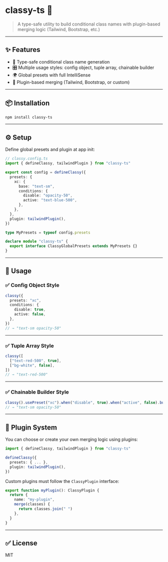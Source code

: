 # classy-ts 🧩

> A type-safe utility to build conditional class names with plugin-based merging logic (Tailwind, Bootstrap, etc.)

---

## ✨ Features

- 🧠 Type-safe conditional class name generation
- 🎛 Multiple usage styles: config object, tuple array, chainable builder
- 🌍 Global presets with full IntelliSense
- 🔌 Plugin-based merging (Tailwind, Bootstrap, or custom)

---

## 📦 Installation

```bash
npm install classy-ts
```

---

## ⚙️ Setup

Define global presets and plugin at app init:

```ts
// classy.config.ts
import { defineClassy, tailwindPlugin } from "classy-ts"

export const config = defineClassy({
  presets: {
    xc: {
      base: "text-sm",
      conditions: {
        disable: "opacity-50",
        active: "text-blue-500",
      },
    },
  },
  plugin: tailwindPlugin(),
})

type MyPresets = typeof config.presets

declare module "classy-ts" {
  export interface ClassyGlobalPresets extends MyPresets {}
}
```

---

## 🧪 Usage

### ✅ Config Object Style

```ts
classy({
  presets: "xc",
  conditions: {
    disable: true,
    active: false,
  },
})
// → "text-sm opacity-50"
```

---

### ✅ Tuple Array Style

```ts
classy([
  ["text-red-500", true],
  ["bg-white", false],
])
// → "text-red-500"
```

---

### ✅ Chainable Builder Style

```ts
classy().usePreset("xc").when("disable", true).when("active", false).build()
// → "text-sm opacity-50"
```

---

## 🔌 Plugin System

You can choose or create your own merging logic using plugins:

```ts
import { defineClassy, tailwindPlugin } from "classy-ts"

defineClassy({
  presets: { ... },
  plugin: tailwindPlugin(),
})
```

Custom plugins must follow the `ClassyPlugin` interface:

```ts
export function myPlugin(): ClassyPlugin {
  return {
    name: "my-plugin",
    merge(classes) {
      return classes.join(" ")
    },
  }
}
```

---

## ✅ License

MIT
